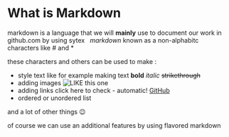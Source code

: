 # What is Markdown

markdown is a language that we will **mainly** use to document our work in github.com by using sytex &nbsp;
*markdown* known as a non-alphabitc characters like # and *

these characters and others can be used to make :
* style text like for example making text **bold** *italic*  ~~strikethrough~~
* adding images 
![LIKE this one](https://media.sketchfab.com/models/98960ad16eae47b993b0351609e2907b/thumbnails/76fc4c6ad8694219ba589c155eb28b0c/a99b249e21db406784461f87861f4be7.jpeg)
* adding links
click here to check - automatic!
[GitHub](http://github.com)
* ordered or unordered list

and a lot of other things :wink:

of course we can use an additional features by using flavored markdown  
